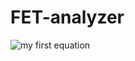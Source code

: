 # FET-analyzer

![my first equation]( https://latex.codecogs.com/svg.image?g_%7Bm%7D%20=%20%5Cfrac%7B%5CDelta%20I_%7Bout%7D%7D%7B%5CDelta%20V_%7Bin%7D%7D )
